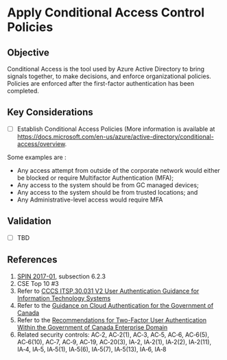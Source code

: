 # Apply Conditional Access Control Policies

## Objective

Conditional Access is the tool used by Azure Active Directory to bring signals together, to make decisions, and enforce organizational policies. Policies are enforced after the first-factor authentication has been completed.

## Key Considerations

* [ ] Establish Conditional Access Policies (More information is available at https://docs.microsoft.com/en-us/azure/active-directory/conditional-access/overview. 

Some examples are : 
- Any access attempt from outside of the corporate network would either be blocked or require Multifactor Authentication (MFA); 
- Any access to the system should be from GC managed devices; 
- Any access to the system should be from trusted locations; and
- Any Administrative-level access would require MFA

## Validation

* [ ] TBD

## References

1. [SPIN 2017-01](https://www.canada.ca/en/treasury-board-secretariat/services/access-information-privacy/security-identity-management/direction-secure-use-commercial-cloud-services-spin.html), subsection 6.2.3
2. CSE Top 10 #3
3. Refer to [CCCS ITSP.30.031 V2 User Authentication Guidance for Information Technology Systems](https://cyber.gc.ca/en/guidance/user-authentication-guidance-information-technology-systems-itsp30031-v3)
4. Refer to the [Guidance on Cloud Authentication for the Government of Canada](https://intranet.canada.ca/wg-tg/cagc-angc-eng.asp)
5. Refer to the [Recommendations for Two-Factor User Authentication Within the Government of Canada Enterprise Domain](https://intranet.canada.ca/wg-tg/rtua-rafu-eng.asp)
6. Related security controls: AC‑2, AC‑2(1), AC‑3, AC‑5, AC‑6, AC‑6(5), AC‑6(10), AC‑7, AC‑9, AC‑19, AC‑20(3), IA‑2, IA‑2(1), IA‑2(2), IA‑2(11), IA‑4, IA‑5, IA‑5(1), IA‑5(6), IA‑5(7), IA‑5(13), IA‑6, IA‑8

